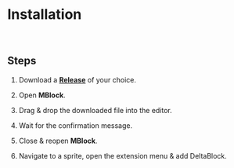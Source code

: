 
# Installation

<br>

## Steps

1. Download a **[Release]** of your choice.

2. Open **MBlock**.

3. Drag & drop the downloaded file into the editor.

4. Wait for the confirmation message.

5. Close & reopen **MBlock**.

6. Navigate to a sprite, open the extension menu & add DeltaBlock.

<br>

<!--    ⚙    ⚙    ⚙    ⚙    ⚙    ⚙    ⚙   ⚙    ⚙    ⚙    ⚙    ⚙    ⚙    ⚙    -->

[Release]: https://github.com/DeltaBlock/DeltaBlock/tree/main/Releases
